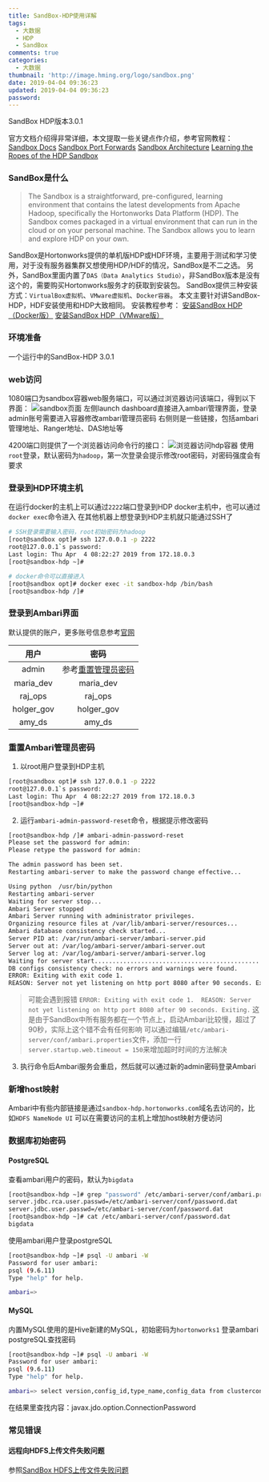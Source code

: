 ```yaml
---
title: SandBox-HDP使用详解
tags:
  - 大数据
  - HDP
  - SandBox
comments: true
categories:
  - 大数据
thumbnail: 'http://image.hming.org/logo/sandbox.png'
date: 2019-04-04 09:36:23
updated: 2019-04-04 09:36:23
password:
---
```

SandBox HDP版本3.0.1
<!-- more -->
官方文档介绍得非常详细，本文提取一些关键点作介绍，参考官网教程：
[Sandbox Docs](https://hortonworks.com/tutorial/hortonworks-sandbox-guide/section/1/)
[Sandbox Port Forwards](https://hortonworks.com/tutorial/hortonworks-sandbox-guide/section/3/)
[Sandbox Architecture](https://hortonworks.com/tutorial/sandbox-architecture/)
[Learning the Ropes of the HDP Sandbox](https://hortonworks.com/tutorial/learning-the-ropes-of-the-hortonworks-sandbox/)
### SandBox是什么
> The Sandbox is a straightforward, pre-configured, learning environment that contains the latest developments from Apache Hadoop, specifically the Hortonworks Data Platform (HDP). The Sandbox comes packaged in a virtual environment that can run in the cloud or on your personal machine. The Sandbox allows you to learn and explore HDP on your own.

SandBox是Hortonworks提供的单机版HDP或HDF环境，主要用于测试和学习使用，对于没有服务器集群又想使用HDP/HDF的情况，SandBox是不二之选。
另外，SandBox里面内置了`DAS（Data Analytics Studio）`，非SandBox版本是没有这个的，需要购买Hortonworks服务才的获取到安装包。
SandBox提供三种安装方式：`VirtualBox虚拟机`、`VMware虚拟机`、`Docker容器`。
本文主要针对讲SandBox-HDP，HDF安装使用和HDP大致相同。
安装教程参考：
[安装SandBox HDP（Docker版）](http://blog.hming.org/2019/04/02/安装SandBox-HDP（Docker版）)
[安装SandBox HDP（VMware版）](http://blog.hming.org/2019/04/02/安装SandBox-HDP（VMware版）)

### 环境准备
一个运行中的SandBox-HDP 3.0.1
### web访问
1080端口为sandbox容器web服务端口，可以通过浏览器访问该端口，得到以下界面：
![sandbox页面](http://image.hming.org/sandbox-hdp使用详解/sandbox页面.png)
左侧launch dashboard直接进入ambari管理界面，登录admin账号需要进入容器修改ambari管理员密码
右侧则是一些链接，包括ambari管理地址、Ranger地址、DAS地址等

4200端口则提供了一个浏览器访问命令行的接口：
![浏览器访问hdp容器](http://image.hming.org/sandbox-hdp使用详解/浏览器访问hdp容器.png)
使用`root`登录，默认密码为`hadoop`，第一次登录会提示修改root密码，对密码强度会有要求
### 登录到HDP环境主机
在运行docker的主机上可以通过`2222`端口登录到HDP docker主机中，也可以通过`docker exec`命令进入
在其他机器上想登录到HDP主机就只能通过SSH了
```bash
# SSH登录需要输入密码，root初始密码为hadoop
[root@sandbox opt]# ssh 127.0.0.1 -p 2222
root@127.0.0.1`s password: 
Last login: Thu Apr  4 08:22:27 2019 from 172.18.0.3
[root@sandbox-hdp ~]# 

# docker命令可以直接进入
[root@sandbox opt]# docker exec -it sandbox-hdp /bin/bash
[root@sandbox-hdp /]# 
```
### 登录到Ambari界面
默认提供的账户，更多账号信息参考[官网](https://hortonworks.com/tutorial/learning-the-ropes-of-the-hortonworks-sandbox/#login-credentials)

|用户|密码|
|:--:|:--:|
|admin|参考[重置管理员密码](http://blog.hming.org/2019/04/04/SandBox-HDP使用详解/#重置Ambari管理员密码)|
|maria_dev|maria_dev|
|raj_ops|raj_ops|
|holger_gov|holger_gov|
|amy_ds|amy_ds|

### 重置Ambari管理员密码
1. 以root用户登录到HDP主机
```bash
[root@sandbox opt]# ssh 127.0.0.1 -p 2222
root@127.0.0.1`s password: 
Last login: Thu Apr  4 08:22:27 2019 from 172.18.0.3
[root@sandbox-hdp ~]# 
```
2. 运行`ambari-admin-password-reset`命令，根据提示修改密码
```bash
[root@sandbox-hdp /]# ambari-admin-password-reset
Please set the password for admin: 
Please retype the password for admin: 

The admin password has been set.
Restarting ambari-server to make the password change effective...

Using python  /usr/bin/python
Restarting ambari-server
Waiting for server stop...
Ambari Server stopped
Ambari Server running with administrator privileges.
Organizing resource files at /var/lib/ambari-server/resources...
Ambari database consistency check started...
Server PID at: /var/run/ambari-server/ambari-server.pid
Server out at: /var/log/ambari-server/ambari-server.out
Server log at: /var/log/ambari-server/ambari-server.log
Waiting for server start....................................................................................................
DB configs consistency check: no errors and warnings were found.
ERROR: Exiting with exit code 1. 
REASON: Server not yet listening on http port 8080 after 90 seconds. Exiting.
```
> 可能会遇到报错
  `ERROR: Exiting with exit code 1. 
   REASON: Server not yet listening on http port 8080 after 90 seconds. Exiting.`
  这是由于SandBox中所有服务都在一个节点上，启动Ambari比较慢，超过了90秒，实际上这个错不会有任何影响
  可以通过编辑`/etc/ambari-server/conf/ambari.properties`文件，添加一行`server.startup.web.timeout = 150`来增加超时时间的方法解决
  
3. 执行命令后Ambari服务会重启，然后就可以通过新的admin密码登录Ambari

### 新增host映射
Ambari中有些内部链接是通过`sandbox-hdp.hortonworks.com`域名去访问的，比如`HDFS NameNode UI`
可以在需要访问的主机上增加host映射方便访问

### 数据库初始密码
#### PostgreSQL
查看ambari用户的密码，默认为`bigdata`
```bash
[root@sandbox-hdp ~]# grep "password" /etc/ambari-server/conf/ambari.properties
server.jdbc.rca.user.passwd=/etc/ambari-server/conf/password.dat
server.jdbc.user.passwd=/etc/ambari-server/conf/password.dat
[root@sandbox-hdp ~]# cat /etc/ambari-server/conf/password.dat 
bigdata
```
使用ambari用户登录postgreSQL
```bash
[root@sandbox-hdp ~]# psql -U ambari -W
Password for user ambari: 
psql (9.6.11)
Type "help" for help.

ambari=> 
```

#### MySQL
内置MySQL使用的是Hive新建的MySQL，初始密码为`hortonworks1`
登录ambari postgreSQL查找密码
```bash
[root@sandbox-hdp ~]# psql -U ambari -W
Password for user ambari: 
psql (9.6.11)
Type "help" for help.

ambari=> select version,config_id,type_name,config_data from clusterconfig where type_name='hive-site';
```
在结果里查找内容：javax.jdo.option.ConnectionPassword
### 常见错误
#### 远程向HDFS上传文件失败问题
参照[SandBox HDFS上传文件失败问题](http://blog.hming.org/2019/04/16/SandBox-HDFS%E4%B8%8A%E4%BC%A0%E6%96%87%E4%BB%B6%E5%A4%B1%E8%B4%A5%E9%97%AE%E9%A2%98/)
